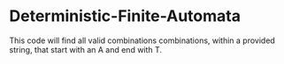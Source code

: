 # Deterministic-Finite-Automata
This code will find all valid combinations combinations, within a provided string, that start with an A and end with T.
